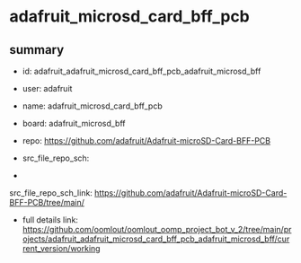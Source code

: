 # adafruit_microsd_card_bff_pcb
 
## summary 
* id: adafruit_adafruit_microsd_card_bff_pcb_adafruit_microsd_bff
* user: adafruit
* name: adafruit_microsd_card_bff_pcb
* board: adafruit_microsd_bff
* repo: https://github.com/adafruit/Adafruit-microSD-Card-BFF-PCB



* src_file_repo_sch: 
*
 src_file_repo_sch_link: https://github.com/adafruit/Adafruit-microSD-Card-BFF-PCB/tree/main/
* full details link: https://github.com/oomlout/oomlout_oomp_project_bot_v_2/tree/main/projects/adafruit_adafruit_microsd_card_bff_pcb_adafruit_microsd_bff/current_version/working  






